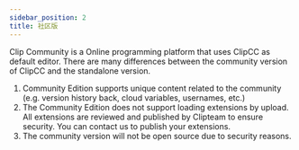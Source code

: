 ```yaml
---
sidebar_position: 2
title: 社区版
---
```

Clip Community is a Online programming platform that uses ClipCC as default editor. There are many differences between the community version of ClipCC and the standalone version.
1. Community Edition supports unique content related to the community (e.g. version history back, cloud variables, usernames, etc.)
2. The Community Edition does not support loading extensions by upload. All extensions are reviewed and published by Clipteam to ensure security. You can contact us to publish your extensions.
3. The community version will not be open source due to security reasons.